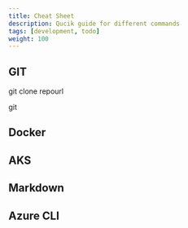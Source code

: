 ```yaml
---
title: Cheat Sheet
description: Qucik guide for different commands
tags: [development, todo]
weight: 100
---
```


## GIT

git clone repourl

git 


## Docker


## AKS


## Markdown


## Azure CLI